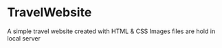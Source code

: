 # TravelWebsite
A simple travel website created with HTML &amp; CSS
Images files are hold in local server 
